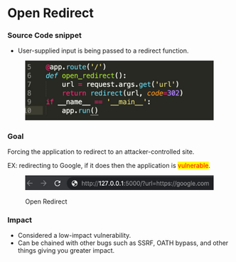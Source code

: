 # Open Redirect

### Source Code snippet

* User-supplied input is being passed to a redirect function.

<figure><img src="../../.gitbook/assets/image (6).png" alt=""><figcaption></figcaption></figure>

### Goal

Forcing the application to redirect to an attacker-controlled site.

EX: redirecting to Google, if it does then the application is <mark style="color:red;">vulnerable</mark>.

<figure><img src="../../.gitbook/assets/image (1) (1) (1) (1) (1) (1) (1) (1) (1) (1) (1) (1).png" alt=""><figcaption><p>Open Redirect</p></figcaption></figure>

### &#x20;Impact

* Considered a low-impact vulnerability.
* Can be chained with other bugs such as SSRF, OATH bypass, and other things giving you greater impact.

